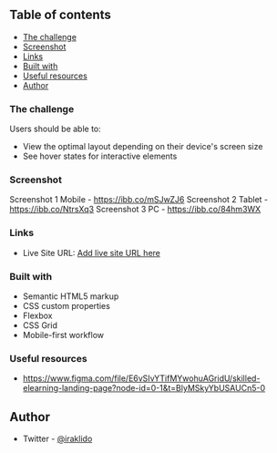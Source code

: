 ## Table of contents

  - [The challenge](#the-challenge)
  - [Screenshot](#screenshot)
  - [Links](#links)
  - [Built with](#built-with)
  - [Useful resources](#useful-resources)
  - [Author](#author)

### The challenge

Users should be able to:

- View the optimal layout depending on their device's screen size
- See hover states for interactive elements

### Screenshot

Screenshot 1 Mobile - https://ibb.co/mSJwZJ6
Screenshot 2 Tablet - https://ibb.co/NtrsXq3
Screenshot 3 PC - https://ibb.co/84hm3WX

### Links

- Live Site URL: [Add live site URL here](https://your-live-site-url.com)

### Built with

- Semantic HTML5 markup
- CSS custom properties
- Flexbox
- CSS Grid
- Mobile-first workflow

### Useful resources

- https://www.figma.com/file/E6vSIvYTifMYwohuAGridU/skilled-elearning-landing-page?node-id=0-1&t=BlyMSkyYbUSAUCn5-0

## Author

- Twitter - [@iraklido](https://www.twitter.com/iraklido)